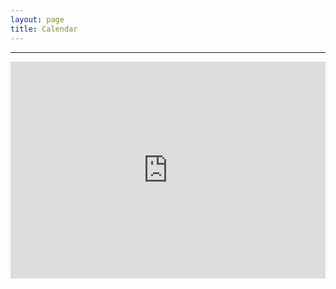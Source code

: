 ```yaml
---
layout: page
title: Calendar
---
```


---
<div
style="position: relative;
    padding-bottom: 69%;
    height: 0;
    overflow: hidden;">
<iframe 
style="position: absolute;
    top:0;
    left: 0;
    width: 100%;
    height: 100%;"
    src="https://www.google.com/calendar/embed?showTitle=0&amp;mode=WEEK&amp;height=1150&amp;wkst=1&amp;bgcolor=%23FFFFFF&amp;src=cjtkm859c3g14tp95dqebeor7g%40group.calendar.google.com&amp;color=%23333333&amp;src=lhr4tm32fg5t2q4agkqb1vhsa0%40group.calendar.google.com&amp;color=%23333333&amp;src=sjems018vdjubvpovfphbsnlfg%40group.calendar.google.com&amp;color=%23125A12&amp;src=julianpaolousero%40gmail.com&amp;color=%23AB8B00&amp;src=tilln022ipi8vl9dbisqa0bjis%40group.calendar.google.com&amp;color=%23182C57&amp;src=qr245bqe98c3ssj2i2lui78ldk%40group.calendar.google.com&amp;color=%235229A3&amp;src=7h1fec2vskffr6a2nlpp1rd3e8%40group.calendar.google.com&amp;color=%23B1440E&amp;src=dpaclemson%40gmail.com&amp;color=%232952A3&amp;src=en.usa%23holiday%40group.v.calendar.google.com&amp;color=%232952A3&amp;ctz=America%2FNew_York" style=" border-width:0 " width="800" height="1150" frameborder="0" scrolling="no"></iframe>
</div>
